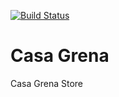 [![Build Status](https://travis-ci.org/caiquepires/casaGRENA-API.svg?branch=master)](https://travis-ci.org/caiquepires/casaGRENA-API)

# Casa Grena
Casa Grena Store
